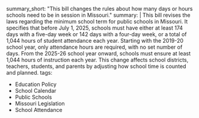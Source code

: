 summary_short: "This bill changes the rules about how many days or hours schools need to be in session in Missouri."
summary: |
  This bill revises the laws regarding the minimum school term for public schools in Missouri. It specifies that before July 1, 2025, schools must have either at least 174 days with a five-day week or 142 days with a four-day week, or a total of 1,044 hours of student attendance each year. Starting with the 2019-20 school year, only attendance hours are required, with no set number of days. From the 2025-26 school year onward, schools must ensure at least 1,044 hours of instruction each year. This change affects school districts, teachers, students, and parents by adjusting how school time is counted and planned.
tags:
  - Education Policy
  - School Calendar
  - Public Schools
  - Missouri Legislation
  - School Attendance
